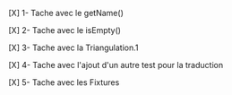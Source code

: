 [X] 1- Tache avec le getName()

[X] 2- Tache avec le isEmpty() 

[X] 3- Tache avec la Triangulation.1

[X] 4- Tache avec l'ajout d'un autre test pour la traduction

[X] 5- Tache avec les Fixtures